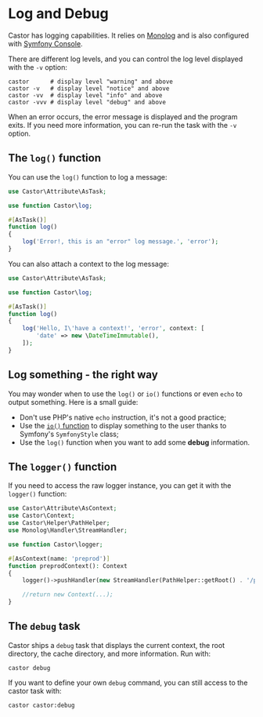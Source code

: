 # Log and Debug

Castor has logging capabilities. It relies on
[Monolog](https://github.com/seldaek/monolog) and is also configured with
[Symfony Console](https://symfony.com/doc/current/logging/monolog_console.html).

There are different log levels, and you can control the log level displayed with
the `-v` option:

```
castor      # display level "warning" and above
castor -v   # display level "notice" and above
castor -vv  # display level "info" and above
castor -vvv # display level "debug" and above
```

When an error occurs, the error message is displayed and the program exits. If
you need more information, you can re-run the task with the `-v` option.

## The `log()` function

You can use the `log()` function to log a message:

```php
use Castor\Attribute\AsTask;

use function Castor\log;

#[AsTask()]
function log()
{
    log('Error!, this is an "error" log message.', 'error');
}
```

You can also attach a context to the log message:

```php
use Castor\Attribute\AsTask;

use function Castor\log;

#[AsTask()]
function log()
{
    log('Hello, I\'have a context!', 'error', context: [
        'date' => new \DateTimeImmutable(),
    ]);
}
```

## Log something - the right way

You may wonder when to use the `log()` or `io()` functions or even `echo` to
output something. Here is a small guide:

* Don't use PHP's native `echo` instruction, it's not a good practice;
* Use the [`io()` function](../helpers/console-and-io.md#the-io-function) to display
something to the user thanks to Symfony's `SymfonyStyle` class;
* Use the `log()` function when you want to add some **debug** information.

## The `logger()` function

If you need to access the raw logger instance, you can get it with the
`logger()` function:

```php
use Castor\Attribute\AsContext;
use Castor\Context;
use Castor\Helper\PathHelper;
use Monolog\Handler\StreamHandler;

use function Castor\logger;

#[AsContext(name: 'preprod')]
function preprodContext(): Context
{
    logger()->pushHandler(new StreamHandler(PathHelper::getRoot() . '/preprod.log'));

    //return new Context(...);
}
```

## The `debug` task

Castor ships a `debug` task that displays the current context, the root
directory, the cache directory, and more information. Run with:

```console
castor debug
```

If you want to define your own `debug` command, you can still access to the
castor task with:

```
castor castor:debug
```
